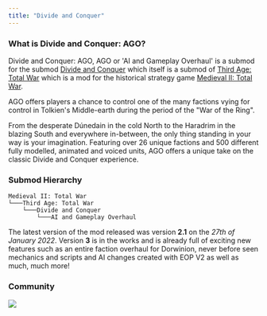 ```yaml
---
title: "Divide and Conquer"
---
```


### What is Divide and Conquer: AGO?
Divide and Conquer: AGO, AGO or 'AI and Gameplay Overhaul' is a submod for the submod [Divide and Conquer](https://www.moddb.com/mods/divide-and-conquer) which itself is a submod of [Third Age: Total War](https://www.moddb.com/mods/third-age-total-war) which is a mod for the historical strategy game [Medieval II: Total War](https://store.steampowered.com/app/4700/Total_War_MEDIEVAL_II__Definitive_Edition/).

AGO offers players a chance to control one of the many factions vying for control in Tolkien's Middle-earth during the period of the "War of the Ring".

From the desperate Dúnedain in the cold North to the Haradrim in the blazing South and everywhere in-between, the only thing standing in your way is your imagination. Featuring over 26 unique factions and 500 different fully modelled, animated and voiced units, AGO offers a unique take on the classic Divide and Conquer experience.

### Submod Hierarchy
```
Medieval II: Total War
└───Third Age: Total War
    └───Divide and Conquer
        └───AI and Gameplay Overhaul
```
The latest version of the mod released was version **2.1** on the *27th of January 2022*. Version **3** is in the works and is already full of exciting new features such as an entire faction overhaul for Dorwinion, never before seen mechanics and scripts and AI changes created with EOP V2 as well as much, much more!

### Community
<a href="https://discord.gg/zygvJ64Q83">
<img class="discordEmbed" src="https://img.shields.io/discord/759414542240972840?color=d18b29&label=Join%20Discord&style=for-the-badge"/>
</a>

